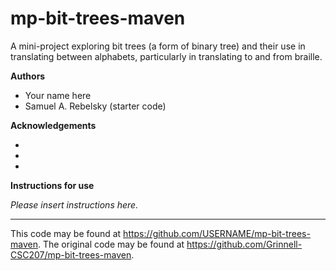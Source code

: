 # mp-bit-trees-maven

A mini-project exploring bit trees (a form of binary tree) and their use in translating between alphabets, particularly in translating to and from braille.

**Authors**

* Your name here
* Samuel A. Rebelsky (starter code)

**Acknowledgements**

*
*
*

**Instructions for use**

_Please insert instructions here._

---

This code may be found at <https://github.com/USERNAME/mp-bit-trees-maven>. The original code may be found at <https://github.com/Grinnell-CSC207/mp-bit-trees-maven>.
